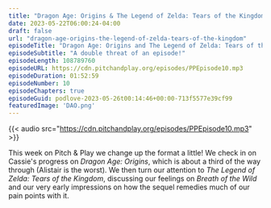 ```yaml
---
title: "Dragon Age: Origins & The Legend of Zelda: Tears of the Kingdom"
date: 2023-05-22T06:00:24-04:00
draft: false
url: "dragon-age-origins-the-legend-of-zelda-tears-of-the-kingdom"
episodeTitle: "Dragon Age: Origins and The Legend of Zelda: Tears of the Kingdom"
episodeSubtitle: "A double threat of an episode!"
episodeLength: 108789760
episodeURL: https://cdn.pitchandplay.org/episodes/PPEpisode10.mp3
episodeDuration: 01:52:59
episodeNumber: 10
episodeChapters: true
episodeGuid: podlove-2023-05-26t00:14:46+00:00-713f5577e39cf99
featuredImage: 'DAO.png'
---
```


{{< audio src="https://cdn.pitchandplay.org/episodes/PPEpisode10.mp3" >}}

This week on Pitch & Play we change up the format a little! We check in on Cassie's progress on *Dragon Age: Origins*, which is about a third of the way through (Alistair is the worst). We then turn our attention to *The Legend of Zelda: Tears of the Kingdom*, discussing our feelings on *Breath of the Wild* and our very early impressions on how the sequel remedies much of our pain points with it.